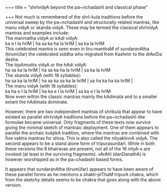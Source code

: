 +++
title = "shrIvidyA beyond the pa~nchadashI and classical phase"

+++
Not much is remembered of the shrI-kula traditions before the universal
sweep by the pa\~nchadashI and structurally related mantras, like manu
vidyA or skanda vidyA. These may be termed the classical shrIvidyA
mantras and examples include:  
The manmatha vidyA or kAdi vidyA:  
ka e I la hrIM | ha sa ka ha la hrIM | sa ka la hrIM  
This celebrated mantra is seen even in tiru-mantiraM of sundaranAtha
(tirumUlar) the celebrated siddha who migrated from Kashmir to the
drAviDa desha.  
The lopAmudra vidyA or the hAdi vidyA:  
ha sa ka la hrIM | ha sa ka ha la hrIM | sa ka la hrIM  
The skanda vidyA (with 18 syllables):  
ha sa ka la hrIM | ha sa ka sa ka la hrIM | sa ha ka ha ka hrIM |  
The manu vidyA (with 18 syllables):  
ka ha e I la hrIM | ha ka e I la hrIM | sa ka e I la hrIM  
Now even within the classic mantras mainly the kAdimata and to a smaller
extant the hAdimata dominate.

However, there are two independent mantras of shrIkula that appear to
have existed as parallel shrIvidyA traditions before the
pa\~nchadashI-like formulae became universal. Only fragments of these
texts now survive giving the minimal sketch of mantraic deployment. One
of them appears to parallel the archaic kubjikA tradition, where the
mantras are combined with five vaktra mantras for shiva. This is also
called the nityaklinnA vidyA. The second appears to be a stand alone
form of tripurasundarI. While in both these versions the 8 bhairavas are
present, not all of the 16 nityA-s are invoked (at least in the
surviving fragments). vArAhI (danDanathA) is however worshipped as in
the pa\~chadashi based forms.

It appears that sundaranAtha (tirumUlar) appears to have been aware of
these parallel forms as he mentions a shakti-pIThaM tripurA chakra,
which from the sketchy details seems to be chakra that goes along with
the above version.

